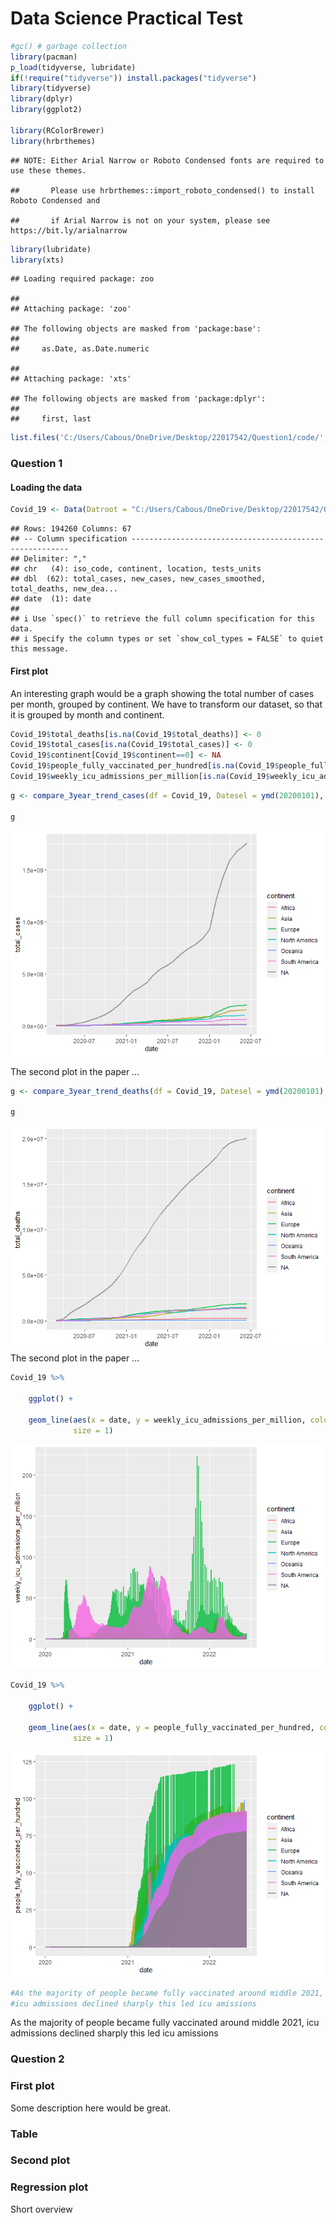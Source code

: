 # Data Science Practical Test

``` r
#gc() # garbage collection 
library(pacman)
p_load(tidyverse, lubridate)
if(!require("tidyverse")) install.packages("tidyverse")
library(tidyverse)
library(dplyr)  
library(ggplot2)  
 
library(RColorBrewer) 
library(hrbrthemes) 
```

    ## NOTE: Either Arial Narrow or Roboto Condensed fonts are required to use these themes.

    ##       Please use hrbrthemes::import_roboto_condensed() to install Roboto Condensed and

    ##       if Arial Narrow is not on your system, please see https://bit.ly/arialnarrow

``` r
library(lubridate)  
library(xts)    
```

    ## Loading required package: zoo

    ## 
    ## Attaching package: 'zoo'

    ## The following objects are masked from 'package:base':
    ## 
    ##     as.Date, as.Date.numeric

    ## 
    ## Attaching package: 'xts'

    ## The following objects are masked from 'package:dplyr':
    ## 
    ##     first, last

``` r
list.files('C:/Users/Cabous/OneDrive/Desktop/22017542/Question1/code/', full.names = T, recursive = T) %>% as.list() %>% walk(~source(.))
```

### Question 1

#### Loading the data

``` r
Covid_19 <- Data(Datroot = "C:/Users/Cabous/OneDrive/Desktop/22017542/Question1/data/Covid/owid-covid-data.csv")
```

    ## Rows: 194260 Columns: 67
    ## -- Column specification --------------------------------------------------------
    ## Delimiter: ","
    ## chr   (4): iso_code, continent, location, tests_units
    ## dbl  (62): total_cases, new_cases, new_cases_smoothed, total_deaths, new_dea...
    ## date  (1): date
    ## 
    ## i Use `spec()` to retrieve the full column specification for this data.
    ## i Specify the column types or set `show_col_types = FALSE` to quiet this message.

#### First plot

An interesting graph would be a graph showing the total number of cases
per month, grouped by continent. We have to transform our dataset, so
that it is grouped by month and continent.

``` r
Covid_19$total_deaths[is.na(Covid_19$total_deaths)] <- 0
Covid_19$total_cases[is.na(Covid_19$total_cases)] <- 0
Covid_19$continent[Covid_19$continent==0] <- NA
Covid_19$people_fully_vaccinated_per_hundred[is.na(Covid_19$people_fully_vaccinated_per_hundred)] <- 0
Covid_19$weekly_icu_admissions_per_million[is.na(Covid_19$weekly_icu_admissions_per_million)] <- 0
```

``` r
g <- compare_3year_trend_cases(df = Covid_19, Datesel = ymd(20200101), NYears = 3)

g
```

![](README_files/figure-markdown_github/unnamed-chunk-4-1.png)

The second plot in the paper …

``` r
g <- compare_3year_trend_deaths(df = Covid_19, Datesel = ymd(20200101), NYears = 3)

g
```

![](README_files/figure-markdown_github/unnamed-chunk-5-1.png) The
second plot in the paper …

``` r
Covid_19 %>% 
    
    ggplot() + 
    
    geom_line(aes(x = date, y = weekly_icu_admissions_per_million, color = continent), alpha = 0.8, 
              size = 1)
```

![](README_files/figure-markdown_github/unnamed-chunk-6-1.png)

``` r
Covid_19 %>% 
    
    ggplot() + 
    
    geom_line(aes(x = date, y = people_fully_vaccinated_per_hundred, color = continent), alpha = 0.8, 
              size = 1)
```

![](README_files/figure-markdown_github/unnamed-chunk-7-1.png)

``` r
#As the majority of people became fully vaccinated around middle 2021,
#icu admissions declined sharply this led icu amissions
```

As the majority of people became fully vaccinated around middle 2021,
icu admissions declined sharply this led icu amissions

### Question 2

### First plot

Some description here would be great.

### Table

### Second plot

### Regression plot

Short overview
